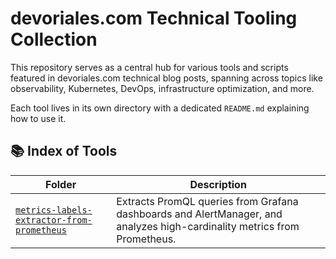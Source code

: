 # devoriales.com Technical Tooling Collection

This repository serves as a central hub for various tools and scripts featured in devoriales.com technical blog posts, spanning across topics like observability, Kubernetes, DevOps, infrastructure optimization, and more.

Each tool lives in its own directory with a dedicated `README.md` explaining how to use it.

## 📚 Index of Tools

| Folder | Description |
|--------|-------------|
| [`metrics-labels-extractor-from-prometheus`](./metrics-labels-extractor-from-prometheus) | Extracts PromQL queries from Grafana dashboards and AlertManager, and analyzes high-cardinality metrics from Prometheus.|

